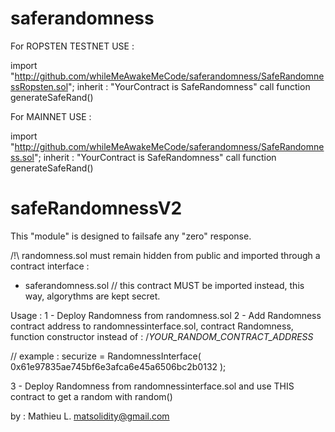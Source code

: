 # saferandomness

For ROPSTEN TESTNET USE : 

import "http://github.com/whileMeAwakeMeCode/saferandomness/SafeRandomnessRopsten.sol";
inherit : "YourContract is SafeRandomness"
call function generateSafeRand() 

For MAINNET USE :

import "http://github.com/whileMeAwakeMeCode/saferandomness/SafeRandomness.sol";
inherit : "YourContract is SafeRandomness"
call function generateSafeRand()

# safeRandomnessV2

This "module" is designed to failsafe any "zero" response. 

/!\ randomness.sol must remain hidden from public and imported through a contract interface :
- saferandomness.sol          // this contract MUST be imported instead, this way, algorythms are kept secret. 

Usage :
1 - Deploy Randomness from randomness.sol
2 - Add Randomness contract address to randomnessinterface.sol, contract Randomness, function constructor instead of :
/*YOUR_RANDOM_CONTRACT_ADDRESS* 

// example :
securize = RandomnessInterface(
0x61e97835ae745bf6e3afca6e45a6506bc2b0132
);

3 - Deploy Randomness from randomnessinterface.sol and use THIS contract to get a random with random()


by : Mathieu L.
matsolidity@gmail.com
